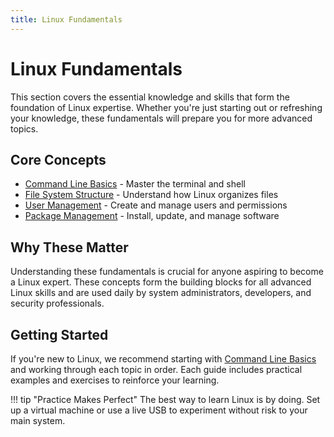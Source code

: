 ```yaml
---
title: Linux Fundamentals
---
```


# Linux Fundamentals

This section covers the essential knowledge and skills that form the foundation of Linux expertise. Whether you're just starting out or refreshing your knowledge, these fundamentals will prepare you for more advanced topics.

## Core Concepts

- [Command Line Basics](command-line-basics.md) - Master the terminal and shell
- [File System Structure](file-system.md) - Understand how Linux organizes files
- [User Management](user-management.md) - Create and manage users and permissions
- [Package Management](package-management.md) - Install, update, and manage software

## Why These Matter

Understanding these fundamentals is crucial for anyone aspiring to become a Linux expert. These concepts form the building blocks for all advanced Linux skills and are used daily by system administrators, developers, and security professionals.

## Getting Started

If you're new to Linux, we recommend starting with [Command Line Basics](command-line-basics.md) and working through each topic in order. Each guide includes practical examples and exercises to reinforce your learning.

!!! tip "Practice Makes Perfect"
    The best way to learn Linux is by doing. Set up a virtual machine or use a live USB to experiment without risk to your main system.